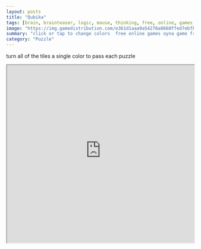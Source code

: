 ```yaml
---
layout: posts
title: "Qubika"
tags: [brain, brainteaser, logic, mouse, thinking, free, online, games, oyna, game, free, games, play, play, games]
image: "https://img.gamedistribution.com/e361d1aaa9a54276a0660ffed7ebfb24.jpg"
summary: "click or tap to change colors  free online games oyna game free games play play games"
category: "Puzzle"
---
```


turn all of the tiles a single color to pass each puzzle

<iframe width="100%" height="480px;" src="https://html5.gamedistribution.com/e361d1aaa9a54276a0660ffed7ebfb24/"></iframe>